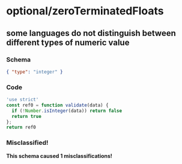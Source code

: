 # optional/zeroTerminatedFloats

## some languages do not distinguish between different types of numeric value

### Schema

```json
{ "type": "integer" }
```

### Code

```js
'use strict'
const ref0 = function validate(data) {
  if (!Number.isInteger(data)) return false
  return true
};
return ref0
```

### Misclassified!

**This schema caused 1 misclassifications!**

